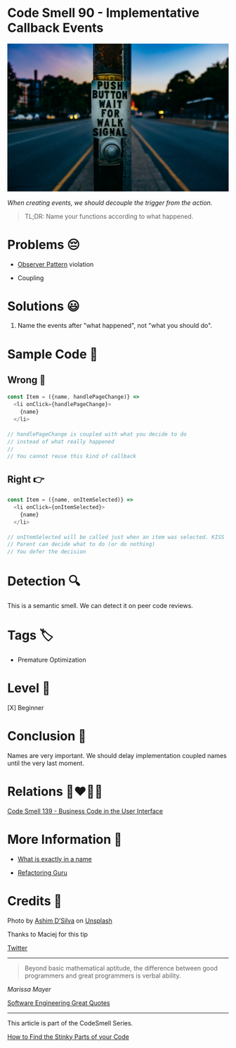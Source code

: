 # Code Smell 90 - Implementative Callback Events

![Code Smell 90 - Implementative Callback Events](Code%20Smell%2090%20-%20Implementative%20Callback%20Events.jpg)

*When creating events, we should decouple the trigger from the action.*

> TL;DR: Name your functions according to what happened.

# Problems 😔 

- [Observer Pattern](https://en.wikipedia.org/wiki/Observer_pattern) violation

- Coupling

# Solutions 😃

1. Name the events after "what happened", not "what you should do". 

# Sample Code 📖

## Wrong 🚫

<!-- [Gist Url](https://gist.github.com/mcsee/0a96468b7877744c0ec41d60378df4cd) -->

```javascript
const Item = ({name, handlePageChange)} =>
  <li onClick={handlePageChange}>
    {name}
  </li>

// handlePageChange is coupled with what you decide to do
// instead of what really happened
//
// You cannot reuse this kind of callback
```

## Right 👉

<!-- [Gist Url](https://gist.github.com/mcsee/185fef9ac202fed779fcf8a6c8f0bac3) -->

```javascript
const Item = ({name, onItemSelected)} =>
  <li onClick={onItemSelected}>
    {name}
  </li>

// onItemSelected will be called just when an item was selected. KISS
// Parent can decide what to do (or do nothing)
// You defer the decision
```

# Detection 🔍

This is a semantic smell. We can detect it on peer code reviews.

# Tags 🏷️

- Premature Optimization

# Level 🔋

[X] Beginner

# Conclusion 🏁

Names are very important. We should delay implementation coupled names until the very last moment.

# Relations 👩‍❤️‍💋‍👨

[Code Smell 139 - Business Code in the User Interface](https://github.com/mcsee/Software-Design-Articles/tree/main/Articles/Code%20Smells/Code%20Smell%20139%20-%20Business%20Code%20in%20the%20User%20Interface/readme.md)

# More Information 📕

- [What is exactly in a name](https://github.com/mcsee/Software-Design-Articles/tree/main/Articles/Theory/What%20Exactly%20Is%20a%20Name%20-%20Part%20I%20The%20Quest/readme.md)

- [Refactoring Guru](https://refactoring.guru/es/design-patterns/observer)

# Credits 🙏

Photo by [Ashim D’Silva](https://unsplash.com/@randomlies) on [Unsplash](https://unsplash.com/s/photos/button-pressed)

Thanks to Maciej for this tip

[Twitter](https://x.com/1445692315360653318)

* * *

> Beyond basic mathematical aptitude, the difference between good programmers and great programmers is verbal ability.

_Marissa Mayer_
 
[Software Engineering Great Quotes](https://github.com/mcsee/Software-Design-Articles/tree/main/Articles/Quotes/Software%20Engineering%20Great%20Quotes/readme.md)

* * *

This article is part of the CodeSmell Series.

[How to Find the Stinky Parts of your Code](https://github.com/mcsee/Software-Design-Articles/tree/main/Articles/Code%20Smells/How%20to%20Find%20the%20Stinky%20parts%20of%20your%20Code/readme.md)
